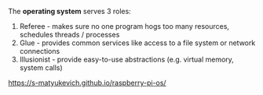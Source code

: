 The **operating system** serves 3 roles:

1. Referee - makes sure no one program hogs too many resources, schedules threads / processes
2. Glue - provides common services like access to a file system or network connections
3. Illusionist - provide easy-to-use abstractions (e.g. virtual memory, system calls)



https://s-matyukevich.github.io/raspberry-pi-os/